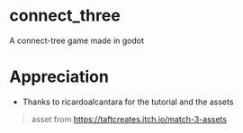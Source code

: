 # connect_three
A connect-tree game made in godot

# Appreciation

- Thanks to ricardoalcantara for the tutorial and the assets
> asset from https://taftcreates.itch.io/match-3-assets
